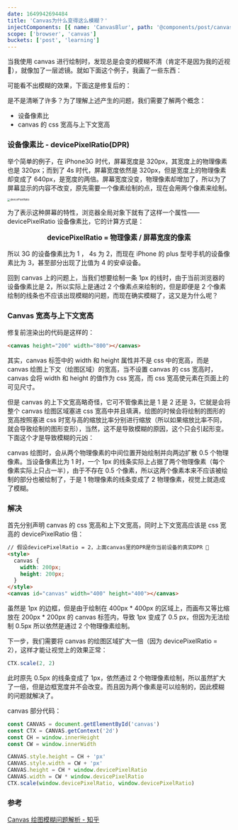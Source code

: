 ```yaml
---
date: 1649942694484
title: 'Canvas为什么变得这么模糊？'
injectComponents: [{ name: 'CanvasBlur', path: '@components/post/canvas_blur.vue' }]
scope: ['browser', 'canvas']
buckets: ['post', 'learning']
---
```


当我使用 canvas 进行绘制时，发现总是会变的模糊不清（肯定不是因为我的近视 🤣），就像加了一层滤镜。就如下面这个例子，我画了一些东西：

<CanvasBlur/>

可能看不出模糊的效果，下面这是修复后的：

<CanvasBlur fixed/>

是不是清晰了许多？为了理解上述产生的问题，我们需要了解两个概念：

- 设备像素比
- canvas 的 css 宽高与上下文宽高

### 设备像素比 - devicePixelRatio(DPR)

举个简单的例子，在 iPhone3G 时代，屏幕宽度是 320px，其宽度上的物理像素也是 320px；而到了 4s 时代，屏幕宽度依然是 320px，但是宽度上的物理像素却变成了 640px，是宽度的两倍。屏幕宽度没变，物理像素却增加了，所以为了屏幕显示的内容不改变，原先需要一个像素绘制的点，现在会用两个像素来绘制。

<img src="https://res.zrain.fun/images/2022/04/New%20Page-08388adc8c5e2751827a91cfe4ec80ab.png" alt="devicePixelRatio" style="zoom:40%;" />

为了表示这种屏幕的特性，浏览器全局对象下就有了这样一个属性——devicePixelRatio 设备像素比，它的计算方式是：

<p style="text-align:center;font-size:1.1em;font-weight:bold">devicePixelRatio = 物理像素 / 屏幕宽度的像素</p>

所以 3G 的设备像素比为 1 ， 4s 为 2，而现在 iPhone 的 plus 型号手机的设备像素比为 3，甚至部分出现了比值为 4 的安卓设备。

回到 canvas 上的问题上，当我们想要绘制一条 1px 的线时，由于当前浏览器的设备像素比是 2，所以实际上是通过 2 个像素点来绘制的，但是即便是 2 个像素绘制的线条也不应该出现模糊的问题，而现在确实模糊了，这又是为什么呢？

### Canvas 宽高与上下文宽高

修复前渲染出的代码是这样的：

```html
<canvas height="200" width="800"></canvas>
```

其实，canvas 标签中的 width 和 height 属性并不是 css 中的宽高，而是 canvas 绘图上下文（绘图区域）的宽高，当不设置 canvas 的 css 宽高时，canvas 会将 width 和 height 的值作为 css 宽高，而 css 宽高使元素在页面上的可见尺寸。

但是 canvas 的上下文宽高略奇怪，它可不管像素比是 1 是 2 还是 3，它就是会将整个 canvas 绘图区域塞进 css 宽高中并且填满，绘图的时候会将绘制的图形的宽高按照塞进 css 时宽与高的缩放比率分别进行缩放（所以如果缩放比率不同，就会导致绘制的图形变形），当然，这不是导致模糊的原因，这个只会引起形变。下面这个才是导致模糊的元凶：

canvas 绘图时，会从两个物理像素的中间位置开始绘制并向两边扩散 0.5 个物理像素。当设备像素比为 1 时，一个 1px 的线条实际上占据了两个物理像素（每个像素实际上只占一半），由于不存在 0.5 个像素，所以这两个像素本来不应该被绘制的部分也被绘制了，于是 1 物理像素的线条变成了 2 物理像素，视觉上就造成了模糊。

### 解决

首先分别声明 canvas 的 css 宽高和上下文宽高，同时上下文宽高应该是 css 宽高的 devicePixelRatio 倍：

```html
// 假设devicePixelRatio = 2，上面canvas里的DPR是你当前设备的真实DPR 🙌
<style>
  canvas {
    width: 200px;
    height: 200px;
  }
</style>
<canvas id="canvas" width="400" height="400"></canvas>
```

虽然是 1px 的边框，但是由于绘制在 400px \* 400px 的区域上，而画布又等比缩放在 200px \* 200px 的 canvas 标签内，导致 1px 变成了 0.5 px，但因为无法绘制 0.5px 所以依然是通过 2 个物理像素绘制。

下一步，我们需要将 canvas 的绘图区域扩大一倍（因为 devicePixelRatio = 2），这样才能让视觉上的效果正常：

```javascript
CTX.scale(2, 2)
```

此时原先 0.5px 的线条变成了 1px，依然通过 2 个物理像素绘制，所以虽然扩大了一倍，但是边框宽度并不会改变。而且因为两个像素是可以绘制的，因此模糊 的问题就解决了。

canvas 部分代码：

```javascript
const CANVAS = document.getElementById('canvas')
const CTX = CANVAS.getContext('2d')
const CH = window.innerHeight
const CW = window.innerWidth

CANVAS.style.height = CH + 'px'
CANVAS.style.width = CW + 'px'
CANVAS.height = CH * window.devicePixelRatio
CANVAS.width = CW * window.devicePixelRatio
CTX.scale(window.devicePixelRatio, window.devicePixelRatio)
```

### 参考

[Canvas 绘图模糊问题解析 - 知乎](https://zhuanlan.zhihu.com/p/31426945)
